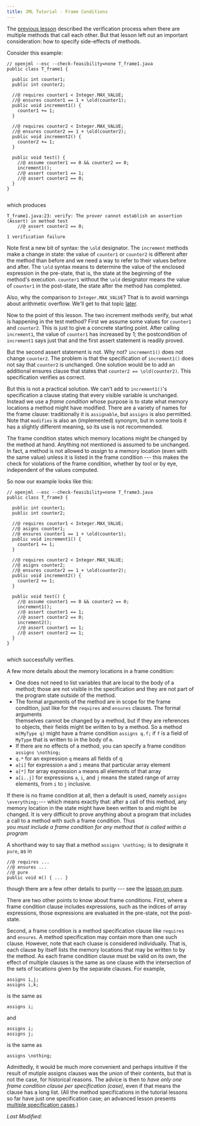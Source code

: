 ```yaml
---
title: JML Tutorial - Frame Conditions
---
```


The [previous lesson](MethodCalls) described the verification process when 
there are multiple methods that call each other. But that lesson left out
an important consideration: how to specify side-effects of methods.

Consider this example:
```
// openjml --esc --check-feasibility=none T_frame1.java
public class T_frame1 {

  public int counter1;
  public int counter2;

  //@ requires counter1 < Integer.MAX_VALUE;
  //@ ensures counter1 == 1 + \old(counter1);
  public void increment1() {
    counter1 += 1;
  }

  //@ requires counter2 < Integer.MAX_VALUE;
  //@ ensures counter2 == 1 + \old(counter2);
  public void increment2() {
    counter2 += 1;
  }
  
  public void test() {
    //@ assume counter1 == 0 && counter2 == 0;
    increment1();
    //@ assert counter1 == 1;
    //@ assert counter2 == 0;
  }
}
  
```
which produces
```
T_frame1.java:23: verify: The prover cannot establish an assertion (Assert) in method test
    //@ assert counter2 == 0;
        ^
1 verification failure
```
Note first a new bit of syntax: the `\old` designator. The `increment` methods make a change in state: the value of `counter1` or `counter2` is different after
the method than before and we need a way to refer to their values before and after. The `\old` syntax means to determine the value of the enclosed expression
in the pre-state, that is, the state at the beginning of the method's execution.
`counter1` without the `\old` designator means the value of `counter1` in the
post-state, the state after the method has completed.

Also, why the comparison to `Integer.MAX_VALUE`? That is to avoid warnings about arithmetic overflow. We'll get to that topic [later](ArithmeticModes).

Now to the point of this lesson. The two increment methods verify, but 
what is happening in the test method?
First we assume some values for `counter1` and `counter2`. This is just to give
a concrete starting point.
After calling `increment1`, the value of `counter1` has increased by 1; 
the postcondition of `increment1` says just that and the first assert
statement is readily proved. 

But the second assert statement is not. Why not? `increment1()` does not change
`counter2`. The problem is that the specification of `increment1()` does not say
that `counter2` is unchanged. One solution would be to add an additional 
ensures clause that states that `counter2 == \old(counter2)`. This specification
verifies as correct.

But this is not a practical solution. We can't add to `increment1()`'s specification a clause stating that every visible variable is unchanged.
Instead we use a *frame condition* whose purpose is to state what memory
locations a method might have modified. There are a variety of names for
the frame clause: traditionally it is `assignable`, but `assigns` is also permitted.
Note that `modifies` is also an
(implemented) synonym, but in some tools it has a slightly different meaning,
so its use is not recommended.

The frame condition states which memory locations might be changed by the method at hand. Anything not mentioned is assumed to be unchanged. In fact, a method
is not allowed to *assign* to a memory location (even with the same value) unless it is listed in the frame condition --- this makes the check for violations of the frame condition, whether by tool or by eye, independent of the values computed.

So now our example looks like this:
```
// openjml --esc --check-feasibility=none T_frame3.java
public class T_frame3 {

  public int counter1;
  public int counter2;

  //@ requires counter1 < Integer.MAX_VALUE;
  //@ asigns counter1;
  //@ ensures counter1 == 1 + \old(counter1);
  public void increment1() {
    counter1 += 1;
  }

  //@ requires counter2 < Integer.MAX_VALUE;
  //@ asigns counter2;
  //@ ensures counter2 == 1 + \old(counter2);
  public void increment2() {
    counter2 += 1;
  }
  
  public void test() {
    //@ assume counter1 == 0 && counter2 == 0;
    increment1();
    //@ assert counter1 == 1;
    //@ assert counter2 == 0;
    increment2();
    //@ assert counter1 == 1;
    //@ assert counter2 == 1;
  }
}
  
```
which successfully verifies.

A few more details about the memory locations in a frame condition:
* One does not need to list variables that are local to the body of a method;
those are not visible in the specification and they are not part of the 
program state outside of the method.
* The formal arguments of the method are in scope for the frame condition,
just like for the `requires` and `ensures` clauses. The formal arguments \
themselves cannot be changed by a method, but if they are references to objects,
their fields might be written to by a method. So a method `m(MyType q)`
might have a frame condition `assigns q.f;` if `f` is a field of `MyType`
that is written to in the body of `m`.
* If there are no effects of a method, you can specify a frame condition `assigns \nothing;`
* `q.*` for an expression `q` means all fields of q
* `a[i]` for expression `a` and `i` means that particular array element
* `a[*]` for array expression `a` means all elements of that array
* `a[i..j]` for expressions `a`, `i`, and `j` means the stated range of array elements, from `i` to `j` inclusive.

If there is no frame condition at all, then a default is used, namely `assigns \everything;`--- which means exactly that: after a call of this method, any memory location in the state might have been written to and might be changed. It is very difficult to prove anything about a program that includes a call to a method with such a frame condition. Thus  
*you must include a frame condition for any method that is called within a program*

A shorthand way to say that a method `assigns \nothing;` is to designate it `pure`, as in
```
//@ requires ...
//@ ensures ...
//@ pure
public void m() { ... }
```
though there are a few other details to purity --- see the [lesson on pure](Pure).

There are two other points to know about frame conditions. First, where a frame condition clause includes expressions, such as the indices of array expressions, those expressions are evaluated in the pre-state, not the post-state.

Second, a frame condition is a method specification clause like `requires` and `ensures`. A method specification may contain more than one such clause.
However, note that each cluase is considered individually. That is, each clause
by itself lists the memory locations that may be written to by the method.
As each frame condition clause must be valid on its own, the effect of multiple clauses is the same as one clause with the intersection of the sets of locations given by the separate clauses.
For example,
```
assigns i,j;
assigns i,k;
```
is the same as
```
assigns i;
```
and
```
assigns i;
assigns j;
```
is the same as
```
assigns \nothing;
```
Admittedly,  it would be much more convenient and perhaps intuitive if the
result of mutiple assigns clauses was the *union* of their contents, but that is
not the case, for historical reasons. The advice is then to
*have only one frame condition clause per specification (case)*, even if that
means the clause has a long list. (All the method specifications in the
tutorial lessons so far have just one specification case; an advanced lesson
presents [multiple specification cases](SpecificationCases).)



<i>Last Modified: <script type="text/javascript"> document.write(new Date(document.lastModified).toUTCString())</script></i>
